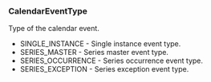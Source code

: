 ### CalendarEventType
Type of the calendar event.

- SINGLE_INSTANCE - Single instance event type.
- SERIES_MASTER - Series master event type.
- SERIES_OCCURRENCE - Series occurrence event type.
- SERIES_EXCEPTION - Series exception event type.
